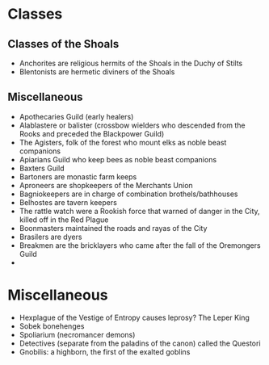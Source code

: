 # Classes
## Classes of the Shoals
- Anchorites are religious hermits of the Shoals in the Duchy of Stilts
- Blentonists are hermetic diviners of the Shoals

## Miscellaneous
- Apothecaries Guild (early healers)
- Alablastere or balister (crossbow wielders who descended from the Rooks and preceded the Blackpower Guild)
- The Agisters, folk of the forest who mount elks as noble beast companions
- Apiarians Guild who keep bees as noble beast companions
- Baxters Guild
- Bartoners are monastic farm keeps
- Aproneers are shopkeepers of the Merchants Union
- Bagniokeepers are in charge of combination brothels/bathhouses
- Belhostes are tavern keepers
- The rattle watch were a Rookish force that warned of danger in the City, killed off in the Red Plague
- Boonmasters maintained the roads and rayas of the City
- Brasilers are dyers
- Breakmen are the bricklayers who came after the fall of the Oremongers Guild
- 

# Miscellaneous
- Hexplague of the Vestige of Entropy causes leprosy? The Leper King
- Sobek bonehenges
- Spoliarium (necromancer demons)
- Detectives (separate from the paladins of the canon) called the Questori
- Gnobilis: a highborn, the first of the exalted goblins